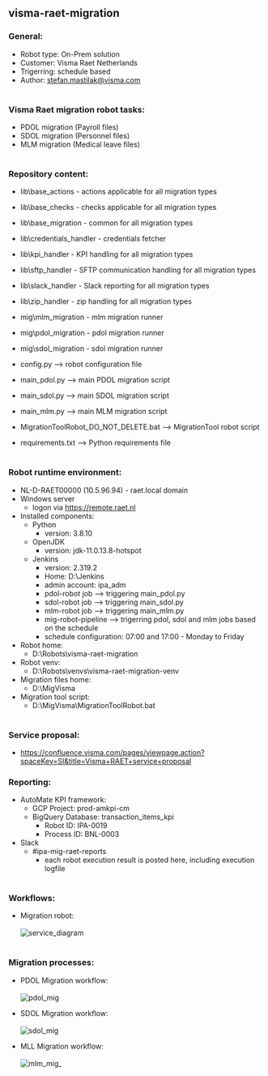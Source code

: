 ## visma-raet-migration
### General: 
* Robot type: On-Prem solution
* Customer: Visma Raet Netherlands
* Trigerring: schedule based 
* Author: stefan.mastilak@visma.com
<br></br>
### Visma Raet migration robot tasks:
* PDOL migration (Payroll files)
* SDOL migration (Personnel files)
* MLM migration (Medical leave files)
<br></br>
### Repository content:
* lib\base_actions - actions applicable for all migration types
* lib\base_checks - checks applicable for all migration types
* lib\base_migration - common for all migration types
* lib\credentials_handler - credentials fetcher
* lib\kpi_handler - KPI handling for all migration types
* lib\sftp_handler - SFTP communication handling for all migration types
* lib\slack_handler - Slack reporting for all migration types
* lib\zip_handler - zip handling for all migration types

* mig\mlm_migration - mlm migration runner
* mig\pdol_migration - pdol migration runner
* mig\sdol_migration - sdol migration runner

* config.py --> robot configuration file
* main_pdol.py --> main PDOL migration script
* main_sdol.py --> main SDOL migration script
* main_mlm.py --> main MLM migration script
* MigrationToolRobot_DO_NOT_DELETE.bat --> MigrationTool robot script
* requirements.txt --> Python requirements file
<br></br>
### Robot runtime environment:
* NL-D-RAET00000 (10.5.96.94) - raet.local domain
* Windows server 
  * logon via https://remote.raet.nl
* Installed components:
  * Python 
    * version: 3.8.10 
  * OpenJDK
    * version: jdk-11.0.13.8-hotspot
  * Jenkins
    * version: 2.319.2
    * Home: D:\Jenkins
    * admin account: ipa_adm
    * pdol-robot job --> triggering main_pdol.py
    * sdol-robot job --> triggering main_sdol.py
    * mlm-robot job --> triggering main_mlm.py
    * mig-robot-pipeline --> trigerring pdol, sdol and mlm jobs based on the schedule 
    * schedule configuration: 07:00 and 17:00 - Monday to Friday
 * Robot home: 
    * D:\Robots\visma-raet-migration
 * Robot venv: 
    * D:\Robots\venvs\visma-raet-migration-venv
 * Migration files home: 
    * D:\MigVisma 
 * Migration tool script:
    * D:\MigVisma\MigrationToolRobot.bat 
<br></br>
### Service proposal: 
* https://confluence.visma.com/pages/viewpage.action?spaceKey=SI&title=Visma+RAET+service+proposal
### Reporting:
* AutoMate KPI framework:
  *  GCP Project: prod-amkpi-cm
  *  BigQuery Database: transaction_items_kpi
     * Robot ID: IPA-0019
     * Process ID: BNL-0003   
* Slack
  * #ipa-mig-raet-reports
    * each robot execution result is posted here, including execution logfile 
<br></br>

### Workflows:
* Migration robot:<br></br>
![service_diagram](https://user-images.githubusercontent.com/74961891/155693218-82d01570-4bc9-493a-a40e-7f2ecf15c717.png)
<br></br>
### Migration processes:
* PDOL Migration workflow:<br></br>
![pdol_mig](https://user-images.githubusercontent.com/74961891/151948811-401d7b4f-dc4d-482e-82b3-5b80d61790b6.png)

* SDOL Migration workflow:<br></br>
![sdol_mig](https://user-images.githubusercontent.com/74961891/151948738-84780258-5cb2-4a7f-aa9f-75983c98ebe1.png)

* MLL Migration workflow:<br></br>
![mlm_mig_](https://user-images.githubusercontent.com/74961891/154425641-e9a2dd63-8b51-4a6a-acd7-6cfe27161740.png)
